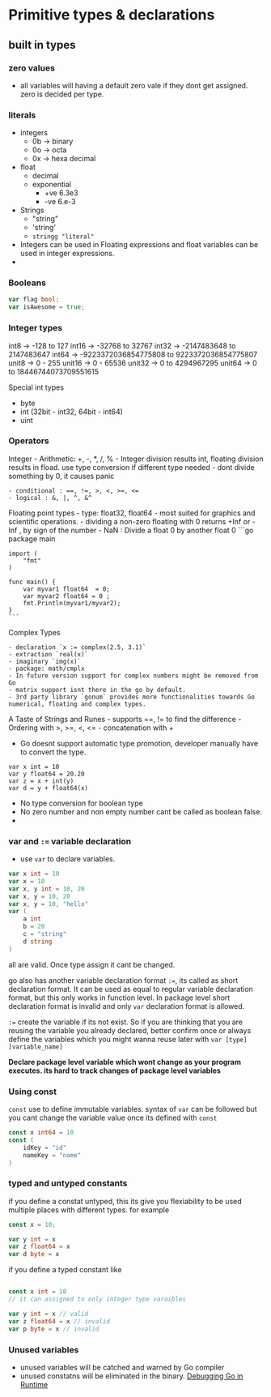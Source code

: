 # Primitive types & declarations

## built in types

### zero values

- all variables will having a default zero vale if they dont get assigned. zero is decided per type.

### literals

- integers
	- 0b -> binary
	- 0o -> octa
	- 0x -> hexa decimal
- float
	- decimal
	- exponential
		- +ve 6.3e3
		- -ve 6.e-3
- Strings
	- "string"
	- 'string'
	- `stringg "literal"`
- Integers can be used in Floating expressions and float variables can be used in integer expressions.
- 
### Booleans
```go
var flag bool;
var isAwesome = true;
```

### Integer types
int8 -> -128 to 127
int16 -> -32768 to 32767
int32 -> -2147483648 to 2147483647
int64 -> -9223372036854775808 to 9223372036854775807
unit8 -> 0 - 255
unit16 -> 0 - 65536
unit32 -> 0 to 4294967295
unit64 -> 0 to 18446744073709551615

Special int types
- byte
- int (32bit - int32, 64bit - int64)
- uint

### Operators 

Integer
	- Arithmetic: +, -, *, /, %
	- Integer division results int, floating division results in fload. use type conversion if different type needed
	- dont divide something by 0, it causes panic

	- conditional : ==, !=, >, <, >=, <=
	- logical : &, |, ^, &^

Floating point types
	- type: float32, float64
	- most suited for graphics and scientific operations.
	- dividing a non-zero floating with 0 returns +Inf or -Inf , by sign of the number
	- NaN : Divide a float 0 by another float 0 
	```go
	package main

	import (
		"fmt"
	)

	func main() {
		var myvar1 float64  = 0;
		var myvar2 float64 = 0 ;
		fmt.Println(myvar1/myvar2);
	}
	```
Complex Types

	- declaration `x := complex(2.5, 3.1)`
	- extraction `real(x)`
	- imaginary `img(x)`
	- package: math/cmplx
	- In future version support for complex numbers might be removed from Go
	- matrix support isnt there in the go by default.
	- 3rd party library `gonum` provides more functionalities towards Go numerical, floating and complex types.

A Taste of Strings and Runes
	- supports ==, != to find the difference
	- Ordering with >, >=, <, <=
	- concatenation with +

- Go doesnt support automatic type promotion, developer manually have to convert the type. 
```
var x int = 10
var y float64 = 20.20
var z = x + int(y)
var d = y + float64(x)
```
- No type conversion for boolean type
- No zero number and non empty number cant be called as boolean false. 
- 

### var and `:=` variable declaration

- use `var` to declare variables.
```go
var x int = 10
var x = 10
var x, y int = 10, 20
var x, y = 10, 20
var x, y = 10, "hello"
var (
	a int
	b = 20
	c = "string"
	d string
)
```
all are valid. Once type assign it cant be changed.

go also has another variable declaration format `:=`, its called as short declaration format. It can be used as equal to regular variable declaration format, but this only works in function level. In package level short declaration format is invalid and only `var` declaration format is allowed.

`:=` create the variable if its not exist. So if you are thinking that you are reusing the variable you already declared, better confirm once or always define the variables which you might wanna reuse later with `var [type] [variable_name]`

**Declare package level variable which wont change as your program executes. its hard to track changes of package level variables**


### Using const

`const` use to define immutable variables. syntax of `var` can be followed but you cant change the variable value once its defined with `const`

```go
const x int64 = 10
const (
	idKey = "id"
	nameKey = "name"
)
```

### typed and untyped constants

if you define a constat untyped, this its give you flexiability to be used multiple places with different types. 
for example

```go
const x = 10;

var y int = x
var z float64 = x
var d byte = x

```

if you define a typed constant like
```go

const x int = 10
// it can assigned to only integer type varaibles

var y int = x // valid
var z float64 = x // invalid
var p byte = x // invalid
```

### Unused variables

- unused variables will be catched and warned by Go compiler
- unused constatns will be eliminated in the binary. 
[Debugging Go in Runtime ](https://chetan177.medium.com/runtime-debugging-in-golang-b8a065d0fb5e)





	